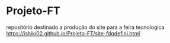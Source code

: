 # Projeto-FT
repositório destinado a produção do site para a feira tecnologica
https://ishiki02.github.io/Projeto-FT/site-fdqdefini.html
